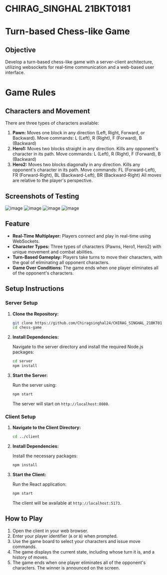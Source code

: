 # CHIRAG_SINGHAL 21BKT0181
# Turn-based Chess-like Game

## Objective
Develop a turn-based chess-like game with a server-client architecture, utilizing websockets for real-time communication and a web-based user interface.
# Game Rules
## Characters and Movement
There are three types of characters available:
 1. **Pawn:**
    Moves one block in any direction (Left, Right, Forward, or Backward).
    Move commands: L (Left), R (Right), F (Forward), B (Backward)
2. **Hero1:**
   Moves two blocks straight in any direction.
   Kills any opponent's character in its path.
   Move commands: L (Left), R (Right), F (Forward), B (Backward)
3. **Hero2:**
    Moves two blocks diagonally in any direction.
    Kills any opponent's character in its path.
    Move commands: FL (Forward-Left), FR (Forward-Right), BL (Backward-Left), BR (Backward-Right)
    All moves are relative to the player's perspective.    

## Screenshots of Testing
![image](https://github.com/user-attachments/assets/b0dcfc9b-d229-49d0-8604-b4a8718e82e9)
![image](https://github.com/user-attachments/assets/4287cd29-7c48-4239-bb27-0e4163304c53)
![image](https://github.com/user-attachments/assets/6f16b1cd-ab81-41ac-bcc6-5c13187e49f4)
![image](https://github.com/user-attachments/assets/54d32a88-2220-4864-9472-c478764ae018)

## Feature

- **Real-Time Multiplayer:** Players connect and play in real-time using WebSockets.
- **Character Types:** Three types of characters (Pawns, Hero1, Hero2) with unique movement and combat abilities.
- **Turn-Based Gameplay:** Players take turns to move their characters, with the goal of eliminating all opponent characters.
- **Game Over Conditions:** The game ends when one player eliminates all of the opponent's characters.

## Setup Instructions

### Server Setup

1. **Clone the Repository:**

    ```bash
    git clone https://github.com/Chiragsinghal24/CHIRAG_SINGHAL_21BKT0181.git
    cd chess-game
    ```

2. **Install Dependencies:**

    Navigate to the server directory and install the required Node.js packages:

    ```bash
    cd server
    npm install
    ```

3. **Start the Server:**

    Run the server using:

    ```bash
    npm start
    ```

    The server will start on `http://localhost:8080`.

### Client Setup

1. **Navigate to the Client Directory:**

    ```bash
    cd ../client
    ```

2. **Install Dependencies:**

    Install the necessary packages:

    ```bash
    npm install
    ```

3. **Start the Client:**

    Run the React application:

    ```bash
    npm start
    ```

    The client will be available at `http://localhost:5173`.

## How to Play

1. Open the client in your web browser.
2. Enter your player identifier (`A` or `B`) when prompted.
3. Use the game board to select your characters and issue move commands.
4. The game displays the current state, including whose turn it is, and a history of moves.
5. The game ends when one player eliminates all of the opponent's characters. The winner is announced on the screen.

